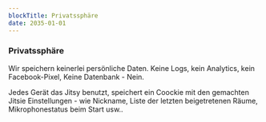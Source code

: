 ```yaml
---
blockTitle: Privatssphäre
date: 2035-01-01
---
```

### Privatssphäre

Wir speichern keinerlei persönliche Daten. Keine Logs, kein Analytics, kein Facebook-Pixel, Keine Datenbank - Nein.

Jedes Gerät das Jitsy benutzt, speichert ein Coockie mit den gemachten Jitsie Einstellungen - wie Nickname, Liste der letzten beigetretenen Räume, Mikrophonestatus beim Start usw..
